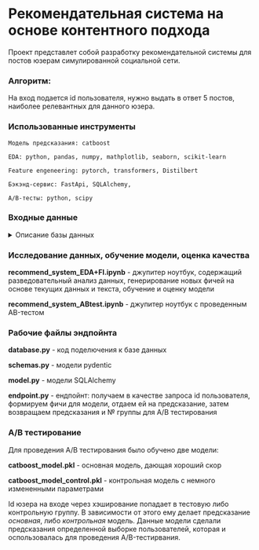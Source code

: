 # Рекомендательная система на основе контентного подхода

Проект представлет собой разработку рекомендательной системы для постов юзерам симулированной социальной сети.

### Алгоритм: 
На вход подается id пользователя, нужно выдать в ответ 5 постов, наиболее релевантных для данного юзера.

### Использованные инструменты
```
Модель предсказания: catboost

EDA: python, pandas, numpy, mathplotlib, seaborn, scikit-learn

Feature engeneering: pytorch, transformers, Distilbert

Бэкэнд-сервис: FastApi, SQLAlchemy, 

A/B-тесты: python, scipy
```

### Входные данные 
<details>
<summary>Описание базы данных</summary>

| Таблица     | Описание                                                                                                          |
|------------:|-------------------------------------------------------------------------------------------------------------------|
|user_data    | описание юзеров (id, пол, возраст, город, страна и др.                                                            |
|post_text_df | описание постов (id, текс, топик (тема))                                                                          |
|feed_post    | содержит историю о просмотренных постах для каждого юзера в изучаемый период (id юзера, id поста, действие (лайк/просмотр), таргет (1 у просмотров, если почти сразу после просмотра был совершен лайк, иначе 0. У действий like пропущенное значение.)                                                                                          |
</details>

### Исследование данных, обучение модели, оценка качества
__recommend_system_EDA+FI.ipynb__ - джупитер ноутбук, содержащий разведовательный анализ данных, генерирование новых фичей на основе текущих данных и текста, обучение и оценку модели

__recommend_system_ABtest.ipynb__ - джупитер ноутбук с проведенным AB-тестом

### Рабочие файлы эндпойнта
__database.py__ - код поделючения к базе данных

__schemas.py__ - модели pydentic

__model.py__ - модели SQLAlchemy

__endpoint.py__  - ендпойнт: получаем в качестве запроса id пользователя, формируем фичи для модели, отдаем ей на предсказание, затем возвращаем предсказания и № группы для A/B тестирования

### A/B тестирование
Для проведения A/B тестирования было обучено две модели:

__catboost_model.pkl__ - основная модель, дающая хороший скор 

__catboost_model_control.pkl__ - контрольная модель с немного измененными параметрами

Id юзера на входе через хэширование попадает в тестовую либо контрольную группу. В зависимости от этого ему делает предсказание *основная*, либо *контрольная* модель. Данные модели сделали предсказания определенной выборке пользователей, которая и оспользовалась для проведения A/B-тестирвания.

